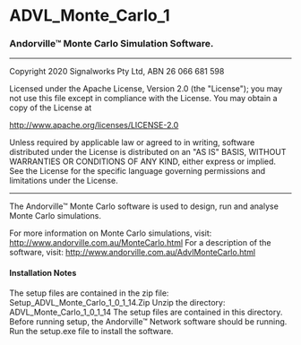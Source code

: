 # ADVL_Monte_Carlo_1
### Andorville™ Monte Carlo Simulation Software.



- - -
Copyright 2020 Signalworks Pty Ltd, ABN 26 066 681 598

Licensed under the Apache License, Version 2.0 (the "License");
you may not use this file except in compliance with the License.
You may obtain a copy of the License at

http://www.apache.org/licenses/LICENSE-2.0

Unless required by applicable law or agreed to in writing, software
distributed under the License is distributed on an "AS IS" BASIS,
WITHOUT WARRANTIES OR CONDITIONS OF ANY KIND, either express or implied.
See the License for the specific language governing permissions and
limitations under the License.



- - -


The Andorville™ Monte Carlo software is used to design, run and analyse Monte Carlo simulations.

For more information on Monte Carlo simulations, visit: http://www.andorville.com.au/MonteCarlo.html
For a description of the software, visit: http://www.andorville.com.au/AdvlMonteCarlo.html

#### Installation Notes

The setup files are contained in the zip file: Setup_ADVL_Monte_Carlo_1_0_1_14.Zip
Unzip the directory: ADVL_Monte_Carlo_1_0_1_14 
The setup files are contained in this directory.
Before running setup, the Andorville™ Network software should be running.
Run the setup.exe file to install the software.






